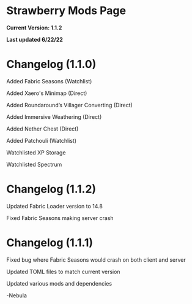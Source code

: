 # Strawberry Mods Page
**Current Version: 1.1.2**

**Last updated 6/22/22**


# Changelog (1.1.0)

Added Fabric Seasons (Watchlist)

Added Xaero's Minimap (Direct)

Added Roundaround’s Villager Converting (Direct)

Added Immersive Weathering (Direct)

Added Nether Chest (Direct)

Added Patchouli (Watchlist)


Watchlisted XP Storage

Watchlisted Spectrum

# Changelog (1.1.2)

Updated Fabric Loader version to 14.8

Fixed Fabric Seasons making server crash

# Changelog (1.1.1)

Fixed bug where Fabric Seasons would crash on both client and server

Updated TOML files to match current version

Updated various mods and dependencies


-Nebula
